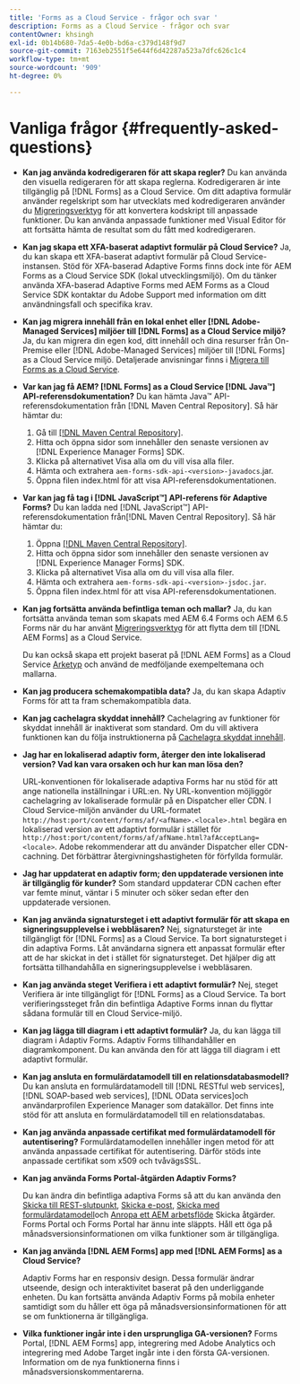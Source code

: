 ```yaml
---
title: 'Forms as a Cloud Service - frågor och svar '
description: Forms as a Cloud Service - frågor och svar
contentOwner: khsingh
exl-id: 0b14b680-7da5-4e0b-bd6a-c379d148f9d7
source-git-commit: 7163eb2551f5e644f6d42287a523a7dfc626c1c4
workflow-type: tm+mt
source-wordcount: '909'
ht-degree: 0%

---
```


# Vanliga frågor {#frequently-asked-questions}

* **Kan jag använda kodredigeraren för att skapa regler?**
Du kan använda den visuella redigeraren för att skapa reglerna. Kodredigeraren är inte tillgänglig på [!DNL Forms] as a Cloud Service. Om ditt adaptiva formulär använder regelskript som har utvecklats med kodredigeraren använder du [Migreringsverktyg](migrate-to-forms-as-a-cloud-service.md) för att konvertera kodskript till anpassade funktioner. Du kan använda anpassade funktioner med Visual Editor för att fortsätta hämta de resultat som du fått med kodredigeraren.

* **Kan jag skapa ett XFA-baserat adaptivt formulär på Cloud Service?**
Ja, du kan skapa ett XFA-baserat adaptivt formulär på Cloud Service-instansen. Stöd för XFA-baserad Adaptive Forms finns dock inte för AEM Forms as a Cloud Service SDK (lokal utvecklingsmiljö). Om du tänker använda XFA-baserad Adaptive Forms med AEM Forms as a Cloud Service SDK kontaktar du Adobe Support med information om ditt användningsfall och specifika krav.

<!-- * **Can I use an XDP as a Document of Record (DoR) template? Is Forms Designer included in AEM Forms as a Cloud Service license?** 

  Yes, you can use an XDP as a Document of Record template on Cloud Service instances. However, support to use XDP as a Document of Record template is not available for AEM Forms as a Cloud Service SDK (Local development environment). -->

* **Kan jag migrera innehåll från en lokal enhet eller [!DNL Adobe-Managed Services] miljöer till [!DNL Forms] as a Cloud Service miljö?**
Ja, du kan migrera din egen kod, ditt innehåll och dina resurser från On-Premise eller [!DNL Adobe-Managed Services] miljöer till [!DNL Forms] as a Cloud Service miljö. Detaljerade anvisningar finns i [Migrera till Forms as a Cloud Service](migrate-to-forms-as-a-cloud-service.md).

<!-- You can use package manager or Experience Manager UI to [export and import Forms and related assets](import-export-forms-templates.md), use the migration utility to make your existing assets compatible with [!DNL Forms] as a Cloud Service, use the [Best Practices Analyzer](https://experienceleague.adobe.com/docs/experience-manager-cloud-service/moving/cloud-migration/best-practices-analyzer/overview-best-practices-analyzer.html?lang=en#best-practices-analyzer) tool to find the features and APIs that require changes and updated before migration, and use the [Content Transfer Tools](https://docs.adobe.com/content/help/en/experience-manager-cloud-service/moving/home.html) to move your custom code without refactoring it. -->

* **Var kan jag få AEM? [!DNL Forms] as a Cloud Service [!DNL Java™] API-referensdokumentation?**
Du kan hämta Java™ API-referensdokumentation från [!DNL Maven Central Repository]. Så här hämtar du:
   1. Gå till [[!DNL Maven Central Repository]](https://mvnrepository.com/artifact/com.adobe.aem/aem-forms-sdk-api).
   1. Hitta och öppna sidor som innehåller den senaste versionen av [!DNL Experience Manager Forms] SDK.
   1. Klicka på alternativet Visa alla om du vill visa alla filer.
   1. Hämta och extrahera `aem-forms-sdk-api-<version>-javadocs`.jar.
   1. Öppna filen index.html för att visa API-referensdokumentationen.

* **Var kan jag få tag i [!DNL JavaScript™] API-referens för Adaptive Forms?**
Du kan ladda ned [!DNL JavaScript™] API-referensdokumentation från[!DNL  Maven Central Repository]. Så här hämtar du:
   1. Öppna [[!DNL Maven Central Repository]](https://mvnrepository.com/artifact/com.adobe.aem/aem-forms-sdk-api).
   1. Hitta och öppna sidor som innehåller den senaste versionen av [!DNL Experience Manager Forms] SDK.
   1. Klicka på alternativet Visa alla om du vill visa alla filer.
   1. Hämta och extrahera `aem-forms-sdk-api-<version>-jsdoc.jar`.
   1. Öppna filen index.html för att visa API-referensdokumentationen.

* **Kan jag fortsätta använda befintliga teman och mallar?**
Ja, du kan fortsätta använda teman som skapats med AEM 6.4 Forms och AEM 6.5 Forms när du har använt [Migreringsverktyg](migrate-to-forms-as-a-cloud-service.md) för att flytta dem till [!DNL AEM Forms] as a Cloud Service.

   Du kan också skapa ett projekt baserat på [!DNL AEM Forms] as a Cloud Service [Arketyp](setup-local-development-environment.md#forms-cloud-service-local-development-environment) och använd de medföljande exempeltemana och mallarna.

* **Kan jag producera schemakompatibla data?**
Ja, du kan skapa Adaptiv Forms för att ta fram schemakompatibla data.

<!-- * **Can I pass custom parameters to the prefill service?**
Custom parameters are planned for an upcoming release. -->

* **Kan jag cachelagra skyddat innehåll?**
Cachelagring av funktioner för skyddat innehåll är inaktiverat som standard. Om du vill aktivera funktionen kan du följa instruktionerna på [Cachelagra skyddat innehåll](https://experienceleague.adobe.com/docs/experience-manager-dispatcher/using/configuring/permissions-cache.html).

* **Jag har en lokaliserad adaptiv form, återger den inte lokaliserad version? Vad kan vara orsaken och hur kan man lösa den?**

   URL-konventionen för lokaliserade adaptiva Forms har nu stöd för att ange nationella inställningar i URL:en. Ny URL-konvention möjliggör cachelagring av lokaliserade formulär på en Dispatcher eller CDN. I Cloud Service-miljön använder du URL-formatet `http://host:port/content/forms/af/<afName>.<locale>.html` begära en lokaliserad version av ett adaptivt formulär i stället för `http://host:port/content/forms/af/afName.html?afAcceptLang=<locale>`. Adobe rekommenderar att du använder Dispatcher eller CDN-cachning. Det förbättrar återgivningshastigheten för förfyllda formulär.

* **Jag har uppdaterat en adaptiv form; den uppdaterade versionen inte är tillgänglig för kunder?**
Som standard uppdaterar CDN cachen efter var femte minut, väntar i 5 minuter och söker sedan efter den uppdaterade versionen.

* **Kan jag använda signatursteget i ett adaptivt formulär för att skapa en signeringsupplevelse i webbläsaren?**
Nej, signatursteget är inte tillgängligt för [!DNL Forms] as a Cloud Service. Ta bort signatursteget i din adaptiva Forms. Låt användarna signera ett anpassat formulär efter att de har skickat in det i stället för signatursteget. Det hjälper dig att fortsätta tillhandahålla en signeringsupplevelse i webbläsaren.

* **Kan jag använda steget Verifiera i ett adaptivt formulär?**
Nej, steget Verifiera är inte tillgängligt för [!DNL Forms] as a Cloud Service. Ta bort verifieringssteget från din befintliga Adaptive Forms innan du flyttar sådana formulär till en Cloud Service-miljö.

* **Kan jag lägga till diagram i ett adaptivt formulär?**
Ja, du kan lägga till diagram i Adaptiv Forms. Adaptiv Forms tillhandahåller en diagramkomponent. Du kan använda den för att lägga till diagram i ett adaptivt formulär.

* **Kan jag ansluta en formulärdatamodell till en relationsdatabasmodell?**
Du kan ansluta en formulärdatamodell till [!DNL RESTful web services], [!DNL SOAP-based web services], [!DNL OData services]och användarprofilen Experience Manager som datakällor. Det finns inte stöd för att ansluta en formulärdatamodell till en relationsdatabas.

* **Kan jag använda anpassade certifikat med formulärdatamodell för autentisering?**
Formulärdatamodellen innehåller ingen metod för att använda anpassade certifikat för autentisering. Därför stöds inte anpassade certifikat som x509 och tvåvägsSSL.

* **Kan jag använda Forms Portal-åtgärden Adaptiv Forms?**

   Du kan ändra din befintliga adaptiva Forms så att du kan använda den [Skicka till REST-slutpunkt](configuring-submit-actions.md#submit-to-rest-endpoint), [Skicka e-post](configuring-submit-actions.md#send-email), [Skicka med formulärdatamodell](configuring-submit-actions.md#submit-using-form-data-model)och [Anropa ett AEM arbetsflöde](configuring-submit-actions.md#invoke-an-aem-workflow) Skicka åtgärder. Forms Portal och Forms Portal har ännu inte släppts. Håll ett öga på månadsversionsinformationen om vilka funktioner som är tillgängliga.

* **Kan jag använda [!DNL AEM Forms] app med [!DNL AEM Forms] as a Cloud Service?**

   Adaptiv Forms har en responsiv design. Dessa formulär ändrar utseende, design och interaktivitet baserat på den underliggande enheten. Du kan fortsätta använda Adaptiv Forms på mobila enheter samtidigt som du håller ett öga på månadsversionsinformationen för att se om funktionerna är tillgängliga.

* **Vilka funktioner ingår inte i den ursprungliga GA-versionen?**
Forms Portal, [!DNL AEM Forms] app, integrering med Adobe Analytics och integrering med Adobe Target ingår inte i den första GA-versionen. Information om de nya funktionerna finns i månadsversionskommentarerna.

